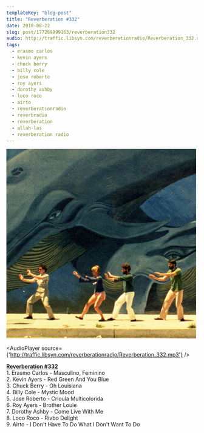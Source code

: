 ```yaml
---
templateKey: "blog-post"
title: "Reverberation #332"
date: 2018-08-22
slug: post/177269999163/reverberation332
audio: http://traffic.libsyn.com/reverberationradio/Reverberation_332.mp3
tags:
  - erasmo carlos
  - kevin ayers
  - chuck berry
  - billy cole
  - jose roberto
  - roy ayers
  - dorothy ashby
  - loco roco
  - airto
  - reverberationradio
  - reverbradio
  - reverberation
  - allah-las
  - reverberation radio
---
```


![Reverberation #332](../images/41c492ef7bf61cc0672fbcb31f982a66f882f793d31b6764d6e1911534c6d6cf.jpg)

<AudioPlayer source={'http://traffic.libsyn.com/reverberationradio/Reverberation_332.mp3'} />

<p><a href="http://traffic.libsyn.com/reverberationradio/Reverberation_332.mp3"><b>Reverberation #332</b></a><b><br /></b>1. Erasmo Carlos - Masculino, Feminino<br />2. Kevin Ayers - Red Green And You Blue<br />3. Chuck Berry - Oh Louisiana<br />4. Billy Cole - Mystic Mood<br />5. Jose Roberto - Crioula Multicolorida<br />6. Roy Ayers - Brother Louie<br />7. Dorothy Ashby - Come Live With Me<br />8. Loco Roco - Rivbo Delight<br />9. Airto - I Don't Have To Do What I Don't Want To Do</p>
